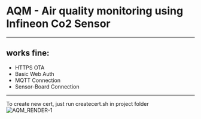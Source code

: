 # AQM - Air quality monitoring using Infineon Co2 Sensor
---
## works fine:
- HTTPS OTA
- Basic Web Auth
- MQTT Connection
- Sensor-Board Connection
---
To create new cert, just run createcert.sh in project folder
![AQM_RENDER-1](https://user-images.githubusercontent.com/79058712/164549463-736d4116-9172-4fa5-9f65-feb0010de857.jpeg)
